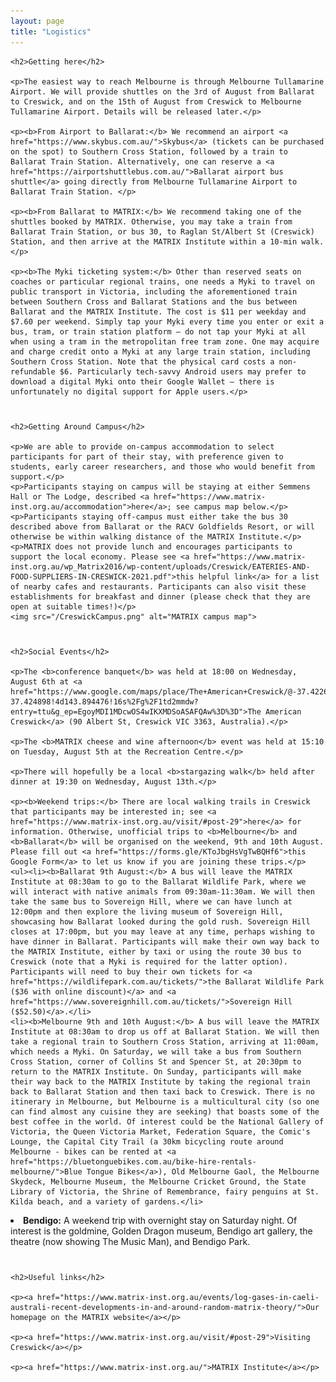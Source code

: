 ```yaml
---
layout: page
title: "Logistics"
---
```

<head>
<style>
    img{width: 90%}
</style>
</head>
<body>
<article>
    
<div style="margin-bottom: 40px;">

    <h2>Getting here</h2>
    
    <p>The easiest way to reach Melbourne is through Melbourne Tullamarine Airport. We will provide shuttles on the 3rd of August from Ballarat to Creswick, and on the 15th of August from Creswick to Melbourne Tullamarine Airport. Details will be released later.</p>
    
    <p><b>From Airport to Ballarat:</b> We recommend an airport <a href="https://www.skybus.com.au/">Skybus</a> (tickets can be purchased on the spot) to Southern Cross Station, followed by a train to Ballarat Train Station. Alternatively, one can reserve a <a href="https://airportshuttlebus.com.au/">Ballarat airport bus shuttle</a> going directly from Melbourne Tullamarine Airport to Ballarat Train Station. </p>
    
    <p><b>From Ballarat to MATRIX:</b> We recommend taking one of the shuttles booked by MATRIX. Otherwise, you may take a train from Ballarat Train Station, or bus 30, to Raglan St/Albert St (Creswick) Station, and then arrive at the MATRIX Institute within a 10-min walk.</p> 
    
    <p><b>The Myki ticketing system:</b> Other than reserved seats on coaches or particular regional trains, one needs a Myki to travel on public transport in Victoria, including the aforementioned train between Southern Cross and Ballarat Stations and the bus between Ballarat and the MATRIX Institute. The cost is $11 per weekday and $7.60 per weekend. Simply tap your Myki every time you enter or exit a bus, tram, or train station platform — do not tap your Myki at all when using a tram in the metropolitan free tram zone. One may acquire and charge credit onto a Myki at any large train station, including Southern Cross Station. Note that the physical card costs a non-refundable $6. Particularly tech-savvy Android users may prefer to download a digital Myki onto their Google Wallet — there is unfortunately no digital support for Apple users.</p>

</div>

<div style="margin-bottom: 40px;">

    <h2>Getting Around Campus</h2>

    <p>We are able to provide on-campus accommodation to select participants for part of their stay, with preference given to students, early career researchers, and those who would benefit from support.</p>
    <p>Participants staying on campus will be staying at either Semmens Hall or The Lodge, described <a href="https://www.matrix-inst.org.au/accommodation">here</a>; see campus map below.</p>
    <p>Participants staying off-campus must either take the bus 30 described above from Ballarat or the RACV Goldfields Resort, or will otherwise be within walking distance of the MATRIX Institute.</p>
    <p>MATRIX does not provide lunch and encourages participants to support the local economy. Please see <a href="https://www.matrix-inst.org.au/wp_Matrix2016/wp-content/uploads/Creswick/EATERIES-AND-FOOD-SUPPLIERS-IN-CRESWICK-2021.pdf">this helpful link</a> for a list of nearby cafes and restaurants. Participants can also visit these establishments for breakfast and dinner (please check that they are open at suitable times!)</p>
    <img src="/CreswickCampus.png" alt="MATRIX campus map">

</div>

<div style="margin-bottom: 40px;">

    <h2>Social Events</h2>

    <p>The <b>conference banquet</b> was held at 18:00 on Wednesday, August 6th at <a href="https://www.google.com/maps/place/The+American+Creswick/@-37.4226802,143.8845129,14.9z/data=!4m9!3m8!1s0x6ad1383357eb0e67:0xe51b5d633a80a8ed!5m2!4m1!1i2!8m2!3d-37.424898!4d143.894476!16s%2Fg%2F1td2mmdw?entry=ttu&g_ep=EgoyMDI1MDcwOS4wIKXMDSoASAFQAw%3D%3D">The American Creswick</a> (90 Albert St, Creswick VIC 3363, Australia).</p>

    <p>The <b>MATRIX cheese and wine afternoon</b> event was held at 15:10 on Tuesday, August 5th at the Recreation Centre.</p>

    <p>There will hopefully be a local <b>stargazing walk</b> held after dinner at 19:30 on Wednesday, August 13th.</p>

    <p><b>Weekend trips:</b> There are local walking trails in Creswick that participants may be interested in; see <a href="https://www.matrix-inst.org.au/visit/#post-29">here</a> for information. Otherwise, unofficial trips to <b>Melbourne</b> and <b>Ballarat</b> will be organised on the weekend, 9th and 10th August. Please fill out <a href="https://forms.gle/KToJbgHsVgTwBQHf6">this Google Form</a> to let us know if you are joining these trips.</p>
    <ul><li><b>Ballarat 9th August:</b> A bus will leave the MATRIX Institute at 08:30am to go to the Ballarat Wildlife Park, where we will interact with native animals from 09:30am-11:30am. We will then take the same bus to Sovereign Hill, where we can have lunch at 12:00pm and then explore the living museum of Sovereign Hill, showcasing how Ballarat looked during the gold rush. Sovereign Hill closes at 17:00pm, but you may leave at any time, perhaps wishing to have dinner in Ballarat. Participants will make their own way back to the MATRIX Institute, either by taxi or using the route 30 bus to Creswick (note that a Myki is required for the latter option). Participants will need to buy their own tickets for <a href="https://wildlifepark.com.au/tickets/">the Ballarat Wildlife Park ($36 with online discount)</a> and <a href="https://www.sovereignhill.com.au/tickets/">Sovereign Hill ($52.50)</a>.</li>
    <li><b>Melbourne 9th and 10th August:</b> A bus will leave the MATRIX Institute at 08:30am to drop us off at Ballarat Station. We will then take a regional train to Southern Cross Station, arriving at 11:00am, which needs a Myki. On Saturday, we will take a bus from Southern Cross Station, corner of Collins St and Spencer St, at 20:30pm to return to the MATRIX Institute. On Sunday, participants will make their way back to the MATRIX Institute by taking the regional train back to Ballarat Station and then taxi back to Creswick. There is no itinerary in Melbourne, but Melbourne is a multicultural city (so one can find almost any cuisine they are seeking) that boasts some of the best coffee in the world. Of interest could be the National Gallery of Victoria, the Queen Victoria Market, Federation Square, the Comic's Lounge, the Capital City Trail (a 30km bicycling route around Melbourne - bikes can be rented at <a href="https://bluetonguebikes.com.au/bike-hire-rentals-melbourne/">Blue Tongue Bikes</a>), Old Melbourne Gaol, the Melbourne Skydeck, Melbourne Museum, the Melbourne Cricket Ground, the State Library of Victoria, the Shrine of Remembrance, fairy penguins at St. Kilda beach, and a variety of gardens.</li>
<li><b>Bendigo:</b> A weekend trip with overnight stay on Saturday night. Of interest is the goldmine, Golden Dragon museum, Bendigo art gallery, the theatre (now showing The Music Man), and Bendigo Park.</li></ul>

</div>


<div style="margin-bottom: 40px;">

    <h2>Useful links</h2>

    <p><a href="https://www.matrix-inst.org.au/events/log-gases-in-caeli-australi-recent-developments-in-and-around-random-matrix-theory/">Our homepage on the MATRIX website</a></p>
    
    <p><a href="https://www.matrix-inst.org.au/visit/#post-29">Visiting Creswick</a></p>

    <p><a href="https://www.matrix-inst.org.au/">MATRIX Institute</a></p>

</div>


</article>
</body>
